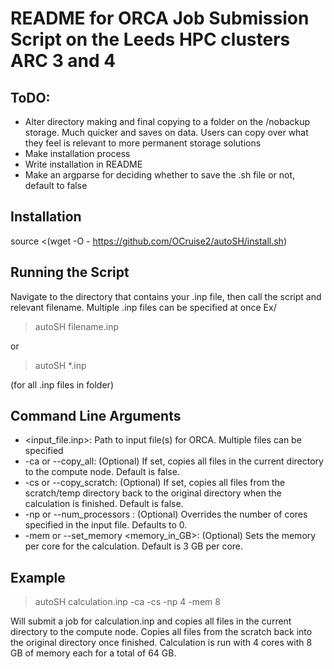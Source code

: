 # README for ORCA Job Submission Script on the Leeds HPC clusters ARC 3 and 4

## ToDO:
- Alter directory making and final copying to a folder on the /nobackup storage. Much quicker and saves on data. Users can copy over what they feel is relevant to more permanent storage solutions
- Make installation process
- Write installation in README
- Make an argparse for deciding whether to save the .sh file or not, default to false

## Installation
source <(wget -O - https://github.com/OCruise2/autoSH/install.sh)
## Running the Script
Navigate to the directory that contains your .inp file, then call the script and relevant filename. Multiple .inp files can be specified at once
Ex/
> autoSH filename.inp

or

> autoSH *.inp 

(for all .inp files in folder)

## Command Line Arguments
- <input_file.inp>: Path to input file(s) for ORCA. Multiple files can be specified
- -ca or --copy_all: (Optional) If set, copies all files in the current directory to the compute node. Default is false.
- -cs or --copy_scratch: (Optional) If set, copies all files from the scratch/temp directory back to the original directory when the calculation is finished. Default is false.
- -np or --num_processors <num>: (Optional) Overrides the number of cores specified in the input file. Defaults to 0.
- -mem or --set_memory <memory_in_GB>: (Optional) Sets the memory per core for the calculation. Default is 3 GB per core.

## Example
> autoSH calculation.inp -ca -cs -np 4 -mem 8


Will submit a job for calculation.inp and copies all files in the current directory to the compute node. Copies all files from the scratch back into the original directory once finished. Calculation is run with 4 cores with 8 GB of memory each for a total of 64 GB.
 


